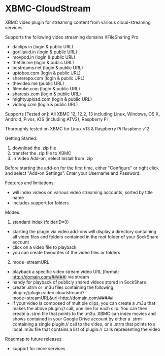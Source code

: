XBMC-CloudStream
================

XBMC video plugin for streaming content from various cloud-streaming services

Supports the following video streaming domains
XFileSharing Pro
- daclips.in (login & public URL)
- gorillavid.in (login & public URL)
- movpod.in (login & public URL)
- thefile.me (login & public URL)
- bestreams.net (login & public URL)
- uptobox.com (login & public URL)
- sharerepo.com (login & public URL)
- thevideo.me (public URL)
- filenuke.com (login & public URL)
- sharesix.com (login & public URL)
- mightyupload.com (login & public URL)
- vidhog.com  (login & public URL)

Supports [Tested on]:
All XBMC 12, 12.2, 13 including Linux, Windows, OS X, Android, Pivos, iOS (including ATV2), Raspberry Pi

Thoroughly tested on XBMC for Linux v13 & Raspberry Pi Raspbmc v12


Getting Started:
1) download the .zip file
2) transfer the .zip file to XBMC
3) in Video Add-on, select Install from .zip

Before starting the add-on for the first time, either "Configure" or right click and select "Add-on Settings".  Enter your Username and Password.

Features and limitations:
- will index videos on various video streaming accounts, sorted by title name
- includes support for folders

Modes:
1) standard index (folderID=0)
- starting the plugin via video add-ons will display a directory containing all video files and folders contained in the root folder of your SockShare account
- click on a video file to playback
- you can create favourites of the video files or folders
2) mode=streamURL
- playback a specific video stream video URL (format: http://domain.com/#####) via stream
- handy for playback of publicly shared videos stored in SockShare
- create .strm or .m3u files containing the following: plugin://plugin.video.cloudstream/?mode=streamURL&amp;url=http://domain.com/#####
- if your video is composed of multiple clips, you can create a .m3u that makes the above plugin:// call, one line for each clip.  You can then create a .strm file that points to the .m3u.  XBMC can index movies and shows contained in your Google Drive account by either a .strm containing a single plugin:// call to the video, or a .strm that points to a local .m3u file that contains a list of plugin:// calls representing the video


Roadmap to future releases:
- support for more services

